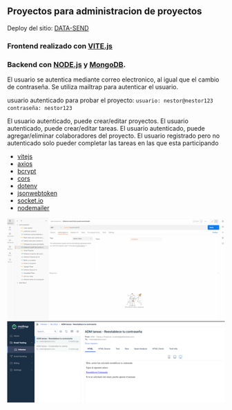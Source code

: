 ## Proyectos para administracion de proyectos

Deploy del sitio: [DATA-SEND](https://leafy-alfajores-9590cf.netlify.app)

### Frontend realizado con [VITE.js](https://nextjs.org/)

### Backend con [NODE.js](https://nodejs.org/en) y [MongoDB](https://www.mongodb.com/).

El usuario se autentica mediante correo electronico, al igual que el cambio de contraseña. Se utiliza mailtrap para autenticar el usuario.

usuario autenticado para probar el proyecto:
`usuario: nestor@nestor123 `
`contraseña: nestor123`

El usuario autenticado, puede crear/editar proyectos.
El usuario autenticado, puede crear/editar tareas.
El usuario autenticado, puede agregar/eliminar colaboradores del proyecto.
El usuario registrado pero no autenticado solo pueder completar las tareas en las que esta participando

- [vitejs](https://vitejs.dev/guide/)
- [axios](https://www.npmjs.com/package/axios)
- [bcrypt](https://www.npmjs.com/package/bcrypt)
- [cors](https://www.npmjs.com/package/cors)
- [dotenv](https://www.npmjs.com/package/dotenv)
- [jsonwebtoken](https://www.npmjs.com/package/jsonwebtoken)
- [socket.io](https://www.npmjs.com/package/socket.io)
- [nodemailer](https://www.npmjs.com/package/nodemailer)

<img src="./imagenes/postman.gif"/>
<img src="./imagenes/mailtrap.png"/>
